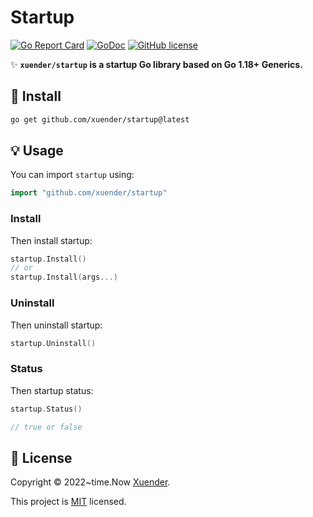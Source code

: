 # Startup

[![Go Report Card](https://goreportcard.com/badge/github.com/xuender/startup)](https://goreportcard.com/report/github.com/xuender/startup)
[![GoDoc](https://godoc.org/github.com/xuender/startup?status.svg)](https://pkg.go.dev/github.com/xuender/startup)
[![GitHub license](https://img.shields.io/github/license/xuender/startup)](https://github.com/xuender/startup/blob/main/LICENSE)

✨ **`xuender/startup` is a startup Go library based on Go 1.18+ Generics.**

## 🚀 Install

```sh
go get github.com/xuender/startup@latest
```

## 💡 Usage

You can import `startup` using:

```go
import "github.com/xuender/startup"
```

### Install

Then install startup:

```go
startup.Install()
// or
startup.Install(args...)
```

### Uninstall

Then uninstall startup:

```go
startup.Uninstall()
```

### Status

Then startup status:

```go
startup.Status()

// true or false
```

## 📝 License

Copyright © 2022~time.Now [Xuender](https://github.com/xuender).

This project is [MIT](./LICENSE) licensed.
